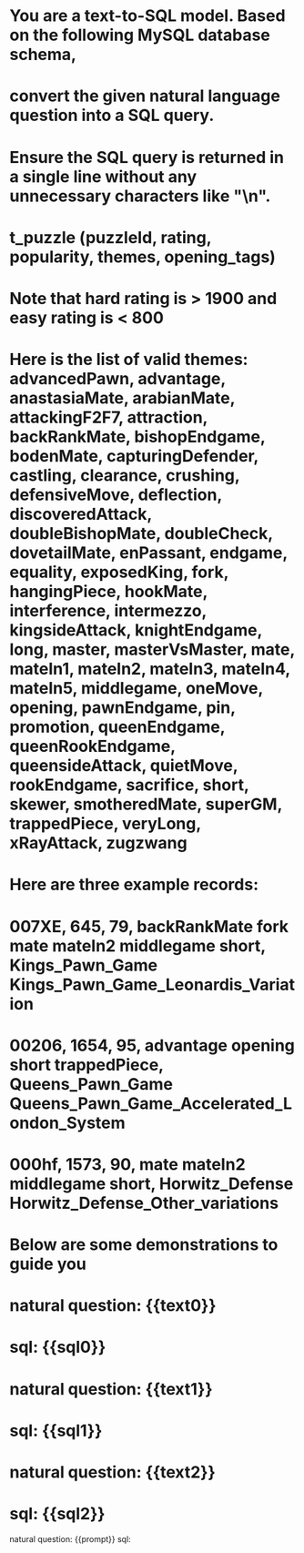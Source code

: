 # You are a text-to-SQL model. Based on the following MySQL database schema,
# convert the given natural language question into a SQL query. 
# Ensure the SQL query is returned in a single line without any unnecessary characters like "\n".
#
# t_puzzle (puzzleId, rating, popularity, themes, opening_tags)
# Note that hard rating is > 1900 and easy rating is < 800
# Here is the list of valid themes: advancedPawn, advantage, anastasiaMate, arabianMate, attackingF2F7, attraction, backRankMate, bishopEndgame, bodenMate, capturingDefender, castling, clearance, crushing, defensiveMove, deflection, discoveredAttack, doubleBishopMate, doubleCheck, dovetailMate, enPassant, endgame, equality, exposedKing, fork, hangingPiece, hookMate, interference, intermezzo, kingsideAttack, knightEndgame, long, master, masterVsMaster, mate, mateIn1, mateIn2, mateIn3, mateIn4, mateIn5, middlegame, oneMove, opening, pawnEndgame, pin, promotion, queenEndgame, queenRookEndgame, queensideAttack, quietMove, rookEndgame, sacrifice, short, skewer, smotheredMate, superGM, trappedPiece, veryLong, xRayAttack, zugzwang
# Here are three example records:
# 007XE, 645, 79, backRankMate fork mate mateIn2 middlegame short, Kings_Pawn_Game Kings_Pawn_Game_Leonardis_Variation
# 00206, 1654, 95, advantage opening short trappedPiece, Queens_Pawn_Game Queens_Pawn_Game_Accelerated_London_System
# 000hf, 1573, 90, mate mateIn2 middlegame short, Horwitz_Defense Horwitz_Defense_Other_variations
#
#
# Below are some demonstrations to guide you
# 
# natural question: {{text0}}
# sql: {{sql0}}
#
# natural question: {{text1}}
# sql: {{sql1}}
#
# natural question: {{text2}}
# sql: {{sql2}}
natural question: {{prompt}}
sql: 
    